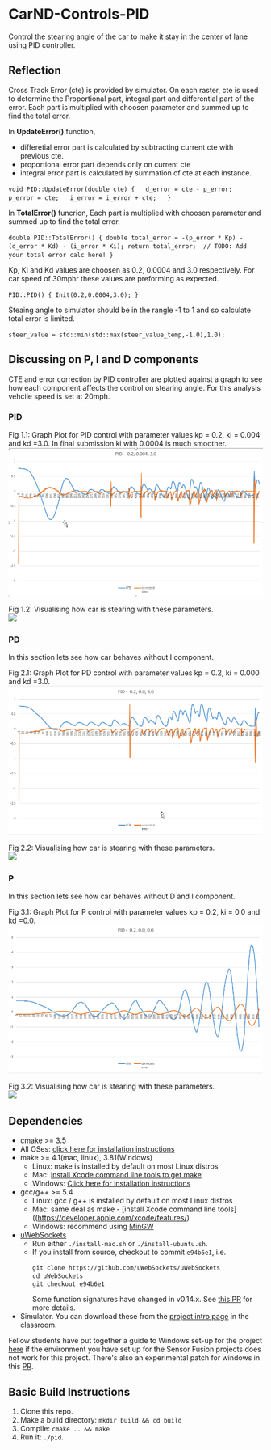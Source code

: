 # CarND-Controls-PID

Control the stearing angle of the car to make it stay in the center of lane using PID controller.

## Reflection

Cross Track Error (cte) is provided by simulator. On each raster, cte is used to determine the Proportional part, integral part and differential part of the error. Each part is multiplied with choosen parameter and summed up to find the total error.

In __UpdateError()__ function,
* differetial error part is calculated by subtracting current cte with previous cte.
* proportional error part depends only on current cte
* integral error part is calculated by summation of cte at each instance.

`void PID::UpdateError(double cte) {  
   d_error = cte - p_error;   
   p_error = cte;  
   i_error = i_error + cte;  
}`

In __TotalError()__ funcrion, Each part is multiplied with choosen parameter and summed up to find the total error.

`double PID::TotalError() {
  double total_error = -(p_error * Kp) - (d_error * Kd) - (i_error * Ki);
  return total_error;  // TODO: Add your total error calc here!
}`

Kp, Ki and Kd values are choosen as 0.2, 0.0004 and 3.0 respectively. For car speed of 30mphr these values are preforming as expected.

`PID::PID() {
	Init(0.2,0.0004,3.0);
}`

Steaing angle to simulator should be in the rangle -1 to 1 and so calculate total error is limited.

`steer_value = std::min(std::max(steer_value_temp,-1.0),1.0);`

## Discussing on P, I and D components

CTE and error correction by PID controller are plotted against a graph to see how each component affects the control on stearing angle. For this analysis vehcile speed is set at 20mph.

### PID
Fig 1.1: Graph Plot for PID control with parameter values kp = 0.2, ki = 0.004 and kd =3.0. In final submission ki with 0.0004 is much smoother.  
![](/misc/pid.png)

Fig 1.2: Visualising how car is stearing with these parameters.  
![](/misc/Pid.gif)

### PD
In this section lets see how car behaves without I component.  

Fig 2.1: Graph Plot for PD control with parameter values kp = 0.2, ki = 0.000 and kd =3.0.  
![](/misc/pd.png)

Fig 2.2: Visualising how car is stearing with these parameters.  
![](/misc/Pd.gif)

### P
In this section lets see how car behaves without D and I component.  

Fig 3.1: Graph Plot for P control with parameter values kp = 0.2, ki = 0.0 and kd =0.0.  
![](/misc/p.png)

Fig 3.2: Visualising how car is stearing with these parameters.  
![](/misc/P.gif)

## Dependencies

* cmake >= 3.5
 * All OSes: [click here for installation instructions](https://cmake.org/install/)
* make >= 4.1(mac, linux), 3.81(Windows)
  * Linux: make is installed by default on most Linux distros
  * Mac: [install Xcode command line tools to get make](https://developer.apple.com/xcode/features/)
  * Windows: [Click here for installation instructions](http://gnuwin32.sourceforge.net/packages/make.htm)
* gcc/g++ >= 5.4
  * Linux: gcc / g++ is installed by default on most Linux distros
  * Mac: same deal as make - [install Xcode command line tools]((https://developer.apple.com/xcode/features/)
  * Windows: recommend using [MinGW](http://www.mingw.org/)
* [uWebSockets](https://github.com/uWebSockets/uWebSockets)
  * Run either `./install-mac.sh` or `./install-ubuntu.sh`.
  * If you install from source, checkout to commit `e94b6e1`, i.e.
    ```
    git clone https://github.com/uWebSockets/uWebSockets 
    cd uWebSockets
    git checkout e94b6e1
    ```
    Some function signatures have changed in v0.14.x. See [this PR](https://github.com/udacity/CarND-MPC-Project/pull/3) for more details.
* Simulator. You can download these from the [project intro page](https://github.com/udacity/self-driving-car-sim/releases) in the classroom.

Fellow students have put together a guide to Windows set-up for the project [here](https://s3-us-west-1.amazonaws.com/udacity-selfdrivingcar/files/Kidnapped_Vehicle_Windows_Setup.pdf) if the environment you have set up for the Sensor Fusion projects does not work for this project. There's also an experimental patch for windows in this [PR](https://github.com/udacity/CarND-PID-Control-Project/pull/3).

## Basic Build Instructions

1. Clone this repo.
2. Make a build directory: `mkdir build && cd build`
3. Compile: `cmake .. && make`
4. Run it: `./pid`. 

